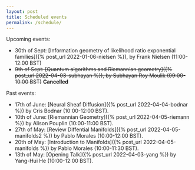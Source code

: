 ```yaml
---
layout: post
title: Scheduled events
permalink: /schedule/
---
```


Upcoming events: 

- 30th of Sept: [Information geometry of likelihood ratio exponential families]({% post_url 2022-01-06-nielsen %}), by Frank Nielsen (11:00-12:00 BST)
- ~~9th of Sept: [Quantum algorithms and Riemannian geometry]({% post_url 2022-04-03-subhayan %}), by Subhayan Roy Moulik (09:00-10:00 BST)~~ **Cancelled**

Past events:

- 17th of June: [Neural Sheaf Diffusion]({% post_url 2022-04-04-bodnar %}) by Cris Bodnar (10:00-12:00 BST).
- 10th of June: [Riemannian Geometry]({% post_url 2022-04-05-riemann %}) by Alison Pouplin (10:00-11:00 BST).
- 27th of May: [Review Diffential Manifolds]({% post_url 2022-04-05-manifolds2 %}) by Pablo Morales (10:00-12:00 BST).
- 20th of May: [Introduction to Manifolds]({% post_url 2022-04-05-manifolds %}) by Pablo Morales (10:00-11:30 BST).
- 13th of May: [Opening Talk]({% post_url 2022-04-03-yang %}) by Yang-Hui He (10:00-12:00 BST).



<!-- - 24th of June: Fibre bundles and gauge transformation, by Justin Ta (10:00-11:00 BST). -->